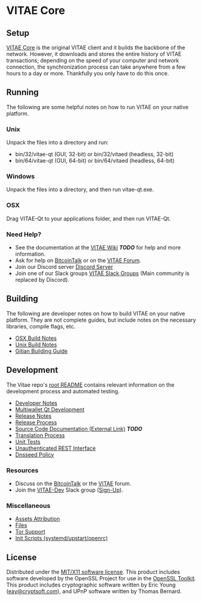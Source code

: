 VITAE Core
=====================

Setup
---------------------
[VITAE Core](http://vitae.org/wallet) is the original VITAE client and it builds the backbone of the network. However, it downloads and stores the entire history of VITAE transactions; depending on the speed of your computer and network connection, the synchronization process can take anywhere from a few hours to a day or more. Thankfully you only have to do this once.

Running
---------------------
The following are some helpful notes on how to run VITAE on your native platform.

### Unix

Unpack the files into a directory and run:

- bin/32/vitae-qt (GUI, 32-bit) or bin/32/vitaed (headless, 32-bit)
- bin/64/vitae-qt (GUI, 64-bit) or bin/64/vitaed (headless, 64-bit)

### Windows

Unpack the files into a directory, and then run vitae-qt.exe.

### OSX

Drag VITAE-Qt to your applications folder, and then run VITAE-Qt.

### Need Help?

* See the documentation at the [VITAE Wiki](https://en.bitcoin.it/wiki/Main_Page) ***TODO***
for help and more information.
* Ask for help on [BitcoinTalk](https://bitcointalk.org/index.php?topic=1262920.0) or on the [VITAE Forum](http://forum.vitae.org/).
* Join our Discord server [Discord Server](https://discord.vitae.org)
* Join one of our Slack groups [VITAE Slack Groups](https://vitae.org/slack-logins/) (Main community is replaced by Discord).

Building
---------------------
The following are developer notes on how to build VITAE on your native platform. They are not complete guides, but include notes on the necessary libraries, compile flags, etc.

- [OSX Build Notes](build-osx.md)
- [Unix Build Notes](build-unix.md)
- [Gitian Building Guide](gitian-building.md)

Development
---------------------
The Vitae repo's [root README](https://github.com/vitaeteam/VITAE/blob/master/README.md) contains relevant information on the development process and automated testing.

- [Developer Notes](developer-notes.md)
- [Multiwallet Qt Development](multiwallet-qt.md)
- [Release Notes](release-notes.md)
- [Release Process](release-process.md)
- [Source Code Documentation (External Link)](https://dev.visucore.com/bitcoin/doxygen/) ***TODO***
- [Translation Process](translation_process.md)
- [Unit Tests](unit-tests.md)
- [Unauthenticated REST Interface](REST-interface.md)
- [Dnsseed Policy](dnsseed-policy.md)

### Resources

* Discuss on the [BitcoinTalk](https://bitcointalk.org/index.php?topic=1262920.0) or the [VITAE](http://forum.vitae.org/) forum.
* Join the [VITAE-Dev](https://vitae-dev.slack.com/) Slack group ([Sign-Up](https://vitae-dev.herokuapp.com/)).

### Miscellaneous
- [Assets Attribution](assets-attribution.md)
- [Files](files.md)
- [Tor Support](tor.md)
- [Init Scripts (systemd/upstart/openrc)](init.md)

License
---------------------
Distributed under the [MIT/X11 software license](http://www.opensource.org/licenses/mit-license.php).
This product includes software developed by the OpenSSL Project for use in the [OpenSSL Toolkit](https://www.openssl.org/). This product includes
cryptographic software written by Eric Young ([eay@cryptsoft.com](mailto:eay@cryptsoft.com)), and UPnP software written by Thomas Bernard.
